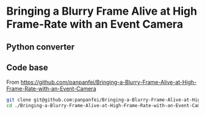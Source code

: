 # Bringing a Blurry Frame Alive at High Frame-Rate with an Event Camera

## Python converter


## Code base

From https://github.com/panpanfei/Bringing-a-Blurry-Frame-Alive-at-High-Frame-Rate-with-an-Event-Camera

```bash
git clone git@github.com:panpanfei/Bringing-a-Blurry-Frame-Alive-at-High-Frame-Rate-with-an-Event-Camera.git --recursive
cd ./Bringing-a-Blurry-Frame-Alive-at-High-Frame-Rate-with-an-Event-Camera/event_cvpr_github
```